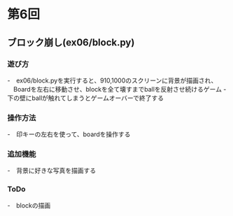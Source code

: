 # 第6回
## ブロック崩し(ex06/block.py)
### 遊び方
-　ex06/block.pyを実行すると、910,1000のスクリーンに背景が描画され、
 　Boardを左右に移動させ、blockを全て壊すまでballを反射させ続けるゲーム
-　下の壁にballが触れてしまうとゲームオーバーで終了する
### 操作方法
-　印キーの左右を使って、boardを操作する
### 追加機能
-　背景に好きな写真を描画する 
### ToDo
-　blockの描画
